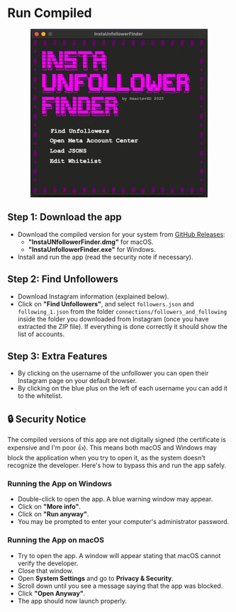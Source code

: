 # Run Compiled

<p align="center">
  <img src="../assets/demo.gif" alt="App Demo" width="400"/>
</p>

## Step 1: Download the app

- Download the compiled version for your system from [GitHub Releases](https://github.com/SmartsvXD/InstaUnfollowerFinder/releases):
  - **"InstaUNfollowerFinder.dmg"** for macOS.
  - **"InstaUnfollowerFinder.exe"** for Windows.
- Install and run the app (read the security note if necessary).

## Step 2: Find Unfollowers

- Download Instagram information (explained below).
- Click on **"Find Unfollowers"**, and select `followers.json` and `following_1.json` from the folder `connections/followers_and_following` inside the folder you downloaded from Instagram (once you have extracted the ZIP file). If everything is done correctly it should show the list of accounts.

## Step 3: Extra Features

- By clicking on the username of the unfollower you can open their Instagram page on your default browser.
- By clicking on the blue plus on the left of each username you can add it to the whitelist.

## 🔒 Security Notice

The compiled versions of this app are not digitally signed (the certificate is expensive and I'm poor 👍). This means both macOS and Windows may block the application when you try to open it, as the system doesn't recognize the developer. Here's how to bypass this and run the app safely.

### Running the App on Windows

- Double-click to open the app. A blue warning window may appear.
- Click on **"More info"**.
- Click on **"Run anyway"**.
- You may be prompted to enter your computer's administrator password.

### Running the App on macOS

- Try to open the app. A window will appear stating that macOS cannot verify the developer.
- Close that window.
- Open **System Settings** and go to **Privacy & Security**.
- Scroll down until you see a message saying that the app was blocked.
- Click **"Open Anyway"**.
- The app should now launch properly.
